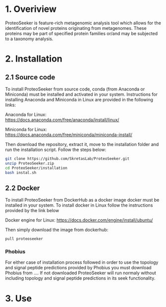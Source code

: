 # 1. Overiview
ProteoSeeker is feature-rich metagenomic analysis tool which allows for the identification of novel proteins originating from metagenomes. These proteins may be part of specified protein families or/and may be subjected to a taxonomy analysis.

# 2. Installation
## 2.1 Source code
To install ProteoSeeker from source code, conda (from Anaconda or Miniconda) must be installed and activated in your system. Instructions for installing Anaconda and Miniconda in Linux are provided in the following links:

Anaconda for Linux: https://docs.anaconda.com/free/anaconda/install/linux/

Miniconda for Linux: https://docs.anaconda.com/free/miniconda/miniconda-install/

Then download the repository, extract it, move to the installation folder and run the installation script. Follow the steps below:
~~~bash
git clone https://github.com/SkretasLab/ProteoSeeker.git
unzip ProteoSeeker.zip
cd ProteoSeeker/installation
bash instal.sh
~~~

## 2.2 Docker
To install ProteoSeeker from DockerHub as a docker image docker must be installed in your system. To install docker in Linux follow the instructions provided by the link below

Docker engine for Linux: https://docs.docker.com/engine/install/ubuntu/

Then simply download the image from dockerhub:
~~~bash
pull proteoseeker
~~~

### Phobius
For either case of installation process followed in order to use the topology and signal peptide predictions provided by Phobius you must download Phobius from .... If not downloaded ProteoSeeker will run normaly without including topology and signal peptide predictions in its seek functionality.

# 3. Use


